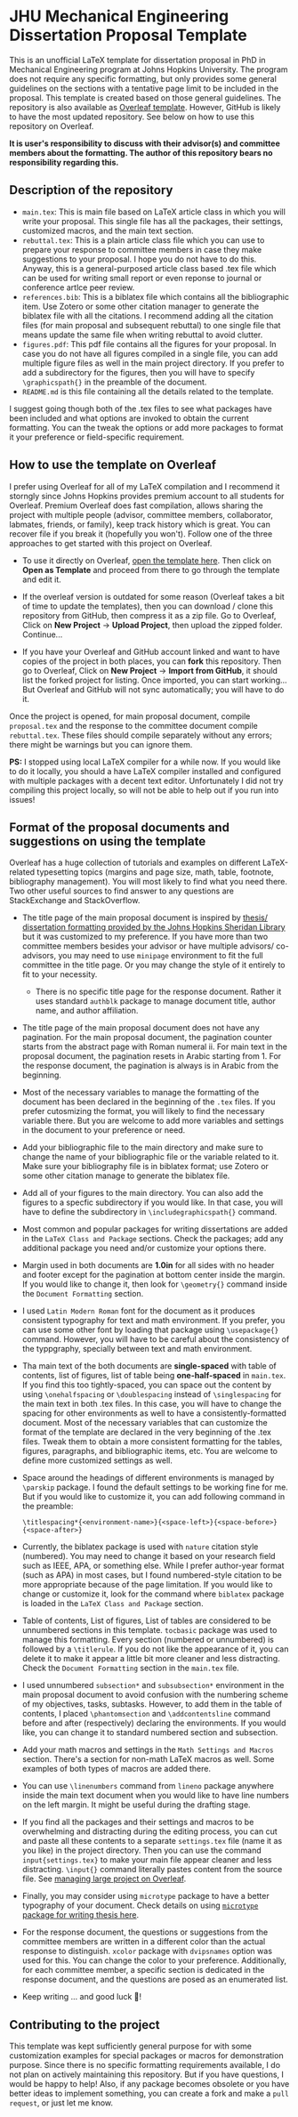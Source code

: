 # JHU Mechanical Engineering Dissertation Proposal Template

This is an unofficial LaTeX template for dissertation proposal in PhD in Mechanical Engineering program at Johns Hopkins University. The program does not require any specific formatting, but only provides some general guidelines on the sections with a tentative page limit to be included in the proposal. This template is created based on those general guidelines. The repository is also available as [Overleaf template](https://www.overleaf.com/latex/templates/johns-hopkins-meche-dissertation-proposal-template/ppqmcfvvpzsx). However, GitHub is likely to have the most updated repository. See below on how to use this repository on Overleaf.

**It is user's responsibility to discuss with their advisor(s) and committee members about the formatting. The author of this repository bears no responsibility regarding this.**



## Description of the repository

- `main.tex`: This is main file based on LaTeX article class in which you will write your proposal. This single file has all the packages, their settings, customized macros, and the main text section.
- `rebuttal.tex`: This is a plain article class file which you can use to prepare your response to committee members in case they make suggestions to your proposal. I hope you do not have to do this. Anyway, this is a general-purposed article class based .tex file which can be used for writing small report or even reponse to journal or conference artlce peer review.
- `references.bib`: This is a biblatex file which contains all the bibliographic item. Use Zotero or some other citation manager to generate the biblatex file with all the citations. I recommend adding all the citation files (for main proposal and subsequent rebuttal) to one single file that means update the same file when writing rebuttal to avoid clutter.
- `figures.pdf`: This pdf file contains all the figures for your proposal. In case you do not have all figures compiled in a single file, you can add multiple figure files as well in the main project directory. If you prefer to add a subdirectory for the figures, then you will have to specify `\graphicspath{}` in the preamble of the document.
- `README.md` is this file containing all the details related to the template.

I suggest going though both of the .tex files to see what packages have been included and what options are invoked to obtain the current formatting. You can the tweak the options or add more packages to format it your preference or field-specific requirement.



## How to use the template on Overleaf

I prefer using Overleaf for all of my LaTeX compilation and I recommend it storngly since Johns Hopkins provides premium account to all students for Overleaf. Premium Overleaf does fast compilation, allows sharing the project with multiple people (advisor, committee members, collaborator, labmates, friends, or family), keep track history which is great. You can recover file if you break it (hopefully you won't). Follow one of the three approaches to get started with this project on Overleaf.

- To use it directly on Overleaf, [open the template here](https://www.overleaf.com/latex/templates/johns-hopkins-meche-dissertation-proposal-template/ppqmcfvvpzsx). Then click on **Open as Template** and proceed from there to go through the template and edit it.

- If the overleaf version is outdated for some reason (Overleaf takes a bit of time to update the templates), then you can download / clone this repository from GitHub, then compress it as a zip file. Go to Overleaf, Click on **New Project** -> **Upload Project**, then upload the zipped folder. Continue...
  
- If you have your Overleaf and GitHub account linked and want to have copies of the project in both places, you can **fork** this repository. Then go to Overleaf, Click on **New Project** -> **Import from GitHub**, it should list the forked project for listing. Once imported, you can start working... But Overleaf and GitHub will not sync automatically; you will have to do it.

Once the project is opened, for main proposal document, compile `proposal.tex` and the response to the committee document compile `rebuttal.tex`. These files should compile separately without any errors; there might be warnings but you can ignore them.

**PS:** I stopped using local LaTeX compiler for a while now. If you would like to do it locally, you should a have LaTeX compiler installed and configured with multiple packages with a decent text editor. Unfortunately I did not try compiling this project locally, so will not be able to help out if you run into issues!



## Format of the proposal documents and suggestions on using the template

Overleaf has a huge collection of tutorials and examples on different LaTeX-related typesetting topics (margins and page size, math, table, footnote, bibliography management). You will most likely to find what you need there. Two other useful sources to find answer to any questions are StackExchange and StackOverflow. 

- The title page of the main proposal document is inspired by [thesis/ dissertation formatting provided by the Johns Hopkins Sheridan Library](https://www.library.jhu.edu/library-services/electronic-theses-dissertations/formatting-requirements/) but it was customized to my preference. If you have more than two committee members besides your advisor or have multiple advisors/ co-advisors, you may need to use `minipage` environment to fit the full committee in the title page. Or you may change the style of it entirely to fit to your necessity.
  - There is no specific title page for the response document. Rather it uses standard `authblk` package to manage document title, author name, and author affiliation.

- The title page of the main proposal document does not have any pagination. For the main proposal document, the pagination counter starts from the abstract page with Roman numeral ii. For main text in the proposal document, the pagination resets in Arabic starting from 1. For the response document, the pagination is always is in Arabic from the beginning.

- Most of the necessary variables to manage the formatting of the document has been declared in the beginning of the `.tex` files. If you prefer cutosmizing the format, you will likely to find the necessary variable there. But you are welcome to add more variables and settings in the document to your preference or need.
  
- Add your bibliographic file to the main directory and make sure to change the name of your bibliographic file or the variable related to it. Make sure your bibliography file is in biblatex format; use Zotero or some other citation manage to generate the biblatex file.

- Add all of your figures to the main directory. You can also add the figures to a specfic subdirectory if you would like. In that case, you will have to define the subdirectory in `\includegraphicspath{}` command.

- Most common and popular packages for writing dissertations are added in the `LaTeX Class and Package` sections. Check the packages; add any additional package you need and/or customize your options there.

- Margin used in both documents are **1.0in** for all sides with no header and footer except for the pagination at bottom center inside the margin. If you would like to change it, then look for `\geometry{}` command inside the `Document Formatting` section.

- I used `Latin Modern Roman` font for the document as it produces consistent typography for text and math environment. If you prefer, you can use some other font by loading that package using `\usepackage{}` command. However, you will have to be careful about the consistency of the typpgraphy, specially between text and math environment.

- Tha main text of the both documents are **single-spaced** with table of contents, list of figures, list of table being **one-half-spaced** in `main.tex`. If you find this too tightly-spaced, you can space out the content by using `\onehalfspacing` or `\doublespacing` instead of `\singlespacing` for the main text in both .tex files. In this case, you will have to change the spacing for other environments as well to have a consistently-formatted document. Most of the necessary variables that can customize the format of the template are declared in the very beginning of the .tex files. Tweak them to obtain a more consistent formatting for the tables, figures, paragraphs, and bibliographic items, etc. You are welcome to define more customized settings as well.

- Space around the headings of different environments is managed by `\parskip` package. I found the default settings to be working fine for me. But if you would like to customize it, you can add following command in the preamble:
  ```
  \titlespacing*{<environment-name>}{<space-left>}{<space-before>}{<space-after>}
  ```

- Currently, the biblatex package is used with `nature` citation style (numbered). You may need to change it based on your research field such as IEEE, APA, or something else. While I prefer author-year format (such as APA) in most cases, but I found numbered-style citation to be more appropriate because of the page limitation. If you would like to change or customize it, look for the command where `biblatex` package is loaded in the `LaTeX Class and Package` section.

- Table of contents, List of figures, List of tables are considered to be unnumbered sections in this template. `tocbasic` package was used to manage this formatting. Every section (numbered or unnumbered) is followed by a `\titlerule`. If you do not like the appearance of it, you can delete it to make it appear a little bit more cleaner and less distracting. Check the `Document Formatting` section in the `main.tex` file.

- I used unnumbered `subsection*` and `subsubsection*` environment in the main proposal document to avoid confusion with the numbering scheme of my objectives, tasks, subtasks. However, to add them in the table of contents, I placed `\phantomsection` and `\addcontentsline` command before and after (respectively) declaring the environments. If you would like, you can change it to standard numbered section and subsection.

- Add your math macros and settings in the `Math Settings and Macros` section. There's a section for non-math LaTeX macros as well. Some examples of both types of macros are added there.

- You can use `\linenumbers` command from `lineno` package anywhere inside the main text document when you would like to have line numbers on the left margin. It might be useful during the drafting stage.

- If you find all the packages and their settings and macros to be overwhelming and distracting during the editing process, you can cut and paste all these contents to a separate `settings.tex` file (name it as you like) in the project directory. Then you can use the command `input{settings.tex}` to make your main file appear cleaner and less distracting. `\input{}` command literally pastes content from the source file. See [managing large project on Overleaf](https://www.overleaf.com/learn/latex/Management_in_a_large_project).

- Finally, you may consider using `microtype` package to have a better typography of your document. Check details on using [`microtype` package for writing thesis here](https://www.khirevich.com/latex/microtype/).

- For the response document, the questions or suggestions from the committee members are written in a different color than the actual response to distinguish. `xcolor` package with `dvipsnames` option was used for this. You can change the color to your preference. Additionally, for each committee member, a specific section is dedicated in the response document, and the questions are posed as an enumerated list.

- Keep writing ... and good luck :tada:!


## Contributing to the project

This template was kept sufficiently general purpose for with some customization examples for special packages or macros for demonstration purpose. Since there is no specific formatting requirements available, I do not plan on actively maintaining this repository. But if you have questions, I would be happy to help! Also, if any package becomes obsolete or you have better ideas to implement something, you can create a fork and make a `pull request`, or just let me know.
